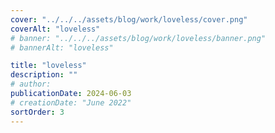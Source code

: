 ```yaml
---
cover: "../../../assets/blog/work/loveless/cover.png"
coverAlt: "loveless"
# banner: "../../../assets/blog/work/loveless/banner.png"
# bannerAlt: "loveless"

title: "loveless"
description: ""
# author:
publicationDate: 2024-06-03
# creationDate: "June 2022"
sortOrder: 3
---
```


<!-- i don't know if this should be dated june or july because it's taking me more than a month to write. Make logical sense for it be the date of completion but feels wrong for it to be released later than another project that started later. -->